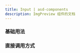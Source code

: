 ```yaml
---
title: Input | asd-components
description: ImgPreview 组件的文档
---
```




### 基础用法
<preview path="../demo/ImgPreview/Basic.vue" language="vue"></preview>

### 直接调用方式
<preview path="../demo/ImgPreview/Invoking.vue" language="vue"></preview>